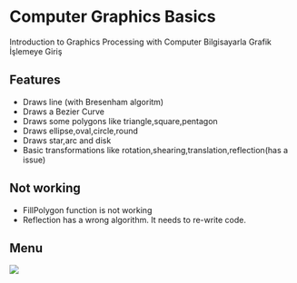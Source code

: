 # Computer Graphics Basics
Introduction to Graphics Processing with Computer
Bilgisayarla Grafik İşlemeye Giriş

## Features
- Draws line (with Bresenham algoritm)
- Draws a Bezier Curve
- Draws some polygons like triangle,square,pentagon
- Draws ellipse,oval,circle,round
- Draws star,arc and disk
- Basic transformations like rotation,shearing,translation,reflection(has a issue)

## Not working
- FillPolygon function is not working
- Reflection has a wrong algorithm. It needs to re-write code.

## Menu
<a href="#"><img src="https://i.hizliresim.com/Z5oJBg.png"></a>
